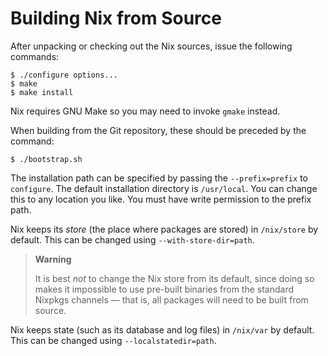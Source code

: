# Building Nix from Source

After unpacking or checking out the Nix sources, issue the following
commands:

    $ ./configure options...
    $ make
    $ make install

Nix requires GNU Make so you may need to invoke `gmake` instead.

When building from the Git repository, these should be preceded by the
command:

    $ ./bootstrap.sh

The installation path can be specified by passing the `--prefix=prefix`
to `configure`. The default installation directory is `/usr/local`. You
can change this to any location you like. You must have write permission
to the prefix path.

Nix keeps its *store* (the place where packages are stored) in
`/nix/store` by default. This can be changed using
`--with-store-dir=path`.

> **Warning**
> 
> It is best *not* to change the Nix store from its default, since doing
> so makes it impossible to use pre-built binaries from the standard
> Nixpkgs channels — that is, all packages will need to be built from
> source.

Nix keeps state (such as its database and log files) in `/nix/var` by
default. This can be changed using `--localstatedir=path`.
